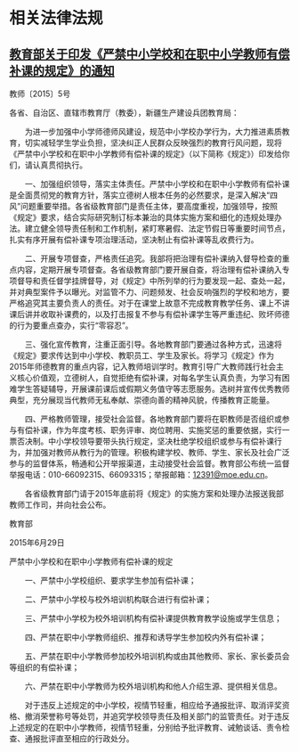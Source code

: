 # 相关法律法规

## [教育部关于印发《严禁中小学校和在职中小学教师有偿补课的规定》的通知](http://www.moe.gov.cn/srcsite/A10/s7002/201507/t20150706_192618.html)

教师〔2015〕5号

各省、自治区、直辖市教育厅（教委），新疆生产建设兵团教育局：

　　为进一步加强中小学师德师风建设，规范中小学校办学行为，大力推进素质教育，切实减轻学生学业负担，坚决纠正人民群众反映强烈的教育行风问题，现将《严禁中小学校和在职中小学教师有偿补课的规定》（以下简称《规定》）印发给你们，请认真贯彻执行。

　　一、加强组织领导，落实主体责任。严禁中小学校和在职中小学教师有偿补课是全面贯彻党的教育方针，落实立德树人根本任务的必然要求，是深入解决“四风”问题重要举措。各省级教育部门是责任主体，要高度重视，加强领导，按照《规定》要求，结合实际研究制订标本兼治的具体实施方案和细化的违规处理办法。建立健全领导责任制和工作机制，紧盯寒暑假、法定节假日等重要时间节点，扎实有序开展有偿补课专项治理活动，坚决制止有偿补课等乱收费行为。

　　二、开展专项督查，严格责任追究。我部将把治理有偿补课纳入督导检查的重点内容，定期开展专项督查。各省级教育部门要开展自查，将治理有偿补课纳入专项督导和责任督学挂牌督导，对《规定》中所列举的行为要发现一起、查处一起，并对典型案件予以曝光。对监管不力、问题频发、社会反响强烈的学校和地方，要严格追究其主要负责人的责任。对于在课堂上故意不完成教育教学任务、课上不讲课后讲并收取补课费的，以及打击报复不参与有偿补课学生等严重违纪、败坏师德的行为要重点查办，实行“零容忍”。

　　三、强化宣传教育，注重正面引导。各地教育部门要通过各种方式，迅速将《规定》要求传达到中小学校、教职员工、学生及家长。将学习《规定》作为2015年师德教育的重点内容，记入教师培训学时。教育引导广大教师践行社会主义核心价值观，立德树人，自觉拒绝有偿补课，对每名学生认真负责，为学习有困难学生答疑辅导，开展课前课后或假期义务值守等志愿服务。选树并宣传优秀教师典型，充分展现当代教师无私奉献、崇德向善的精神风貌，传播教育正能量。

　　四、严格教师管理，接受社会监督。各地教育部门要将在职教师是否组织或参与有偿补课，作为年度考核、职务评审、岗位聘用、实施奖惩的重要依据，实行一票否决制。中小学校领导要带头执行规定，坚决杜绝学校组织或参与有偿补课行为，并加强对教师从教行为的管理。积极构建学校、教师、学生、家长及社会广泛参与的监督体系，畅通和公开举报渠道，主动接受社会监督。教育部公布统一监督举报电话：010-66092315、66093315；举报邮箱：12391@moe.edu.cn。

　　各省级教育部门请于2015年底前将《规定》的实施方案和处理办法报送我部教师工作司，并向社会公布。

教育部

2015年6月29日

严禁中小学校和在职中小学教师有偿补课的规定

　　一、严禁中小学校组织、要求学生参加有偿补课；

　　二、严禁中小学校与校外培训机构联合进行有偿补课；

　　三、严禁中小学校为校外培训机构有偿补课提供教育教学设施或学生信息；

　　四、严禁在职中小学教师组织、推荐和诱导学生参加校内外有偿补课；

　　五、严禁在职中小学教师参加校外培训机构或由其他教师、家长、家长委员会等组织的有偿补课；

　　六、严禁在职中小学教师为校外培训机构和他人介绍生源、提供相关信息。

　　对于违反上述规定的中小学校，视情节轻重，相应给予通报批评、取消评奖资格、撤消荣誉称号等处罚，并追究学校领导责任及相关部门的监管责任。对于违反上述规定的在职中小学教师，视情节轻重，分别给予批评教育、诫勉谈话、责令检查、通报批评直至相应的行政处分。

